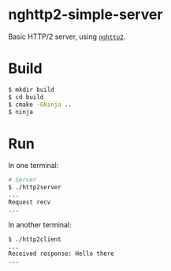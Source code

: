 # nghttp2-simple-server

Basic HTTP/2 server, using [`nghttp2`](https://github.com/nghttp2/nghttp2/tree/master/lib).

# Build

```bash
$ mkdir build
$ cd build
$ cmake -GNinja ..
$ ninja
```

# Run

In one terminal:

```bash
# Server
$ ./http2server
...
Request recv
...
```

In another terminal:

```bash
$ ./http2client
...
Received response: Hello there
...
```

